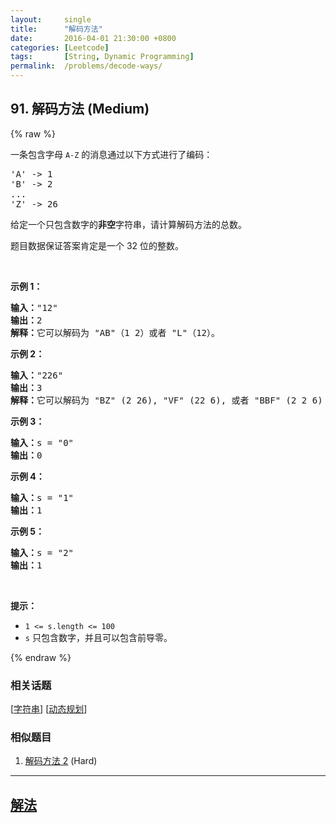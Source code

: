 ```yaml
---
layout:     single
title:      "解码方法"
date:       2016-04-01 21:30:00 +0800
categories: [Leetcode]
tags:       [String, Dynamic Programming]
permalink:  /problems/decode-ways/
---
```


## 91. 解码方法 (Medium)

{% raw %}

<p>一条包含字母&nbsp;<code>A-Z</code> 的消息通过以下方式进行了编码：</p>

<pre>&#39;A&#39; -&gt; 1
&#39;B&#39; -&gt; 2
...
&#39;Z&#39; -&gt; 26
</pre>

<p>给定一个只包含数字的<strong>非空</strong>字符串，请计算解码方法的总数。</p>

<p>题目数据保证答案肯定是一个 32 位的整数。</p>

<p>&nbsp;</p>

<p><strong>示例 1：</strong></p>

<pre><strong>输入：</strong>&quot;12&quot;
<strong>输出：</strong>2
<strong>解释：</strong>它可以解码为 &quot;AB&quot;（1 2）或者 &quot;L&quot;（12）。
</pre>

<p><strong>示例 2：</strong></p>

<pre><strong>输入：</strong>&quot;226&quot;
<strong>输出：</strong>3
<strong>解释：</strong>它可以解码为 &quot;BZ&quot; (2 26), &quot;VF&quot; (22 6), 或者 &quot;BBF&quot; (2 2 6) 。
</pre>

<p><strong>示例 3：</strong></p>

<pre><strong>输入：</strong>s = &quot;0&quot;
<strong>输出：</strong>0
</pre>

<p><strong>示例 4：</strong></p>

<pre><strong>输入：</strong>s = &quot;1&quot;
<strong>输出：</strong>1
</pre>

<p><strong>示例 5：</strong></p>

<pre><strong>输入：</strong>s = &quot;2&quot;
<strong>输出：</strong>1
</pre>

<p>&nbsp;</p>

<p><strong>提示：</strong></p>

<ul>
	<li><code>1 &lt;= s.length &lt;= 100</code></li>
	<li><code>s</code> 只包含数字，并且可以包含前导零。</li>
</ul>

{% endraw %}

### 相关话题
  [[字符串](https://github.com/openset/leetcode/tree/master/tag/string/README.md)]
  [[动态规划](https://github.com/openset/leetcode/tree/master/tag/dynamic-programming/README.md)]

### 相似题目
  1. [解码方法 2](/problems/decode-ways-ii) (Hard)

---

## [解法](https://github.com/openset/leetcode/tree/master/problems/decode-ways)
